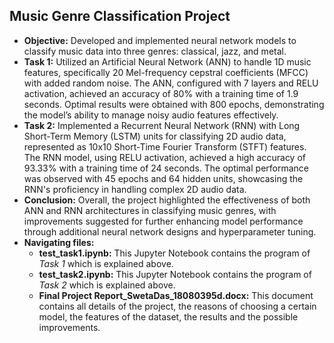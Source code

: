 ## Music Genre Classification Project  
- **Objective:** Developed and implemented neural network models to classify music data into three genres: classical, jazz, and 
metal.    
- **Task 1:** Utilized an Artificial Neural Network (ANN) to handle 1D music features, specifically 20 Mel-frequency cepstral coefficients (MFCC) with added random noise. The ANN, configured with 7 layers and RELU activation, achieved an accuracy of 80% with a training time of 1.9 seconds. Optimal results were obtained with 800 epochs, demonstrating the 
model’s ability to manage noisy audio features effectively. 
- **Task 2:** Implemented a Recurrent Neural Network (RNN) with Long Short-Term Memory (LSTM) units for classifying 2D audio data, represented as 10x10 Short-Time Fourier Transform (STFT) features. The RNN model, 
using RELU activation, achieved a high accuracy of 93.33% with a training time of 24 seconds. The optimal performance was observed with 45 epochs and 64 hidden units, showcasing the RNN's proficiency in handling complex 2D audio data.  
- **Conclusion:** Overall, the project highlighted the effectiveness of both ANN and RNN architectures in classifying music genres, 
with improvements suggested for further enhancing model performance through additional neural network designs 
and hyperparameter tuning.
- **Navigating files:**  
  - **test_task1.ipynb:** This Jupyter Notebook contains the program of *Task 1* which is explained above.
  - **test_task2.ipynb:** This Jupyter Notebook contains the program of *Task 2* which is explained above.
  - **Final Project Report_SwetaDas_18080395d.docx:** This document contains all details of the project, the reasons of choosing a certain model, the features of the dataset, the results and the possible improvements.